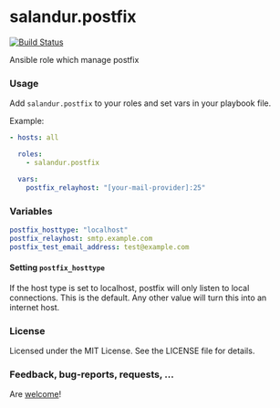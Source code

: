 salandur.postfix
==============

[![Build Status](https://travis-ci.org/salandur/salandur.postfix.svg?branch=master)](https://travis-ci.org/salandur/salandur.postfix)

Ansible role which manage postfix

### Usage

Add `salandur.postfix` to your roles and set vars in your playbook file.

Example:

```yaml
- hosts: all

  roles:
    - salandur.postfix

  vars:
    postfix_relayhost: "[your-mail-provider]:25"
```

### Variables

```yaml
postfix_hosttype: "localhost"
postfix_relayhost: smtp.example.com
postfix_test_email_address: test@example.com
```

#### Setting `postfix_hosttype`
If the host type is set to localhost, postfix will only listen to local connections. This is the default.
Any other value will turn this into an internet host. 

### License

Licensed under the MIT License. See the LICENSE file for details.

### Feedback, bug-reports, requests, ...

Are [welcome](https://github.com/salandur/salandur.postfix/issues)!
